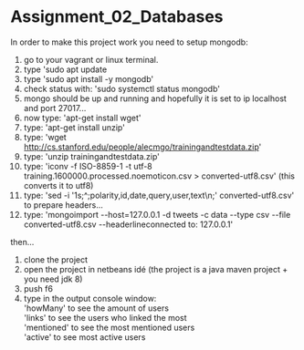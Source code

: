 # Assignment_02_Databases

In order to make this project work you need to setup mongodb:
1. go to your vagrant or linux terminal.
2. type 'sudo apt update
3. type 'sudo apt install -y mongodb'
4. check status with: 'sudo systemctl status mongodb'
5. mongo should be up and running and hopefully it is set to ip localhost and port 27017...
6. now type: 'apt-get install wget'
7. type: 'apt-get install unzip'
8. type: 'wget http://cs.stanford.edu/people/alecmgo/trainingandtestdata.zip'
9. type: 'unzip trainingandtestdata.zip'
10. type: 'iconv -f ISO-8859-1 -t utf-8 training.1600000.processed.noemoticon.csv > converted-utf8.csv' (this converts it to utf8)
11. type: 'sed -i '1s;^;polarity,id,date,query,user,text\n;' converted-utf8.csv' to prepare headers...
12. type: 'mongoimport --host=127.0.0.1 -d tweets -c data --type csv --file converted-utf8.csv --headerlineconnected to: 127.0.0.1'



then...

1. clone the project
2. open the project in netbeans idé (the project is a java maven project + you need jdk 8)
3. push f6
4. type in the output console window:<br>
  'howMany' to see the amount of users<br>
  'links' to see the users who linked the most<br>
  'mentioned' to see the most mentioned users<br>
  'active' to see most active users
